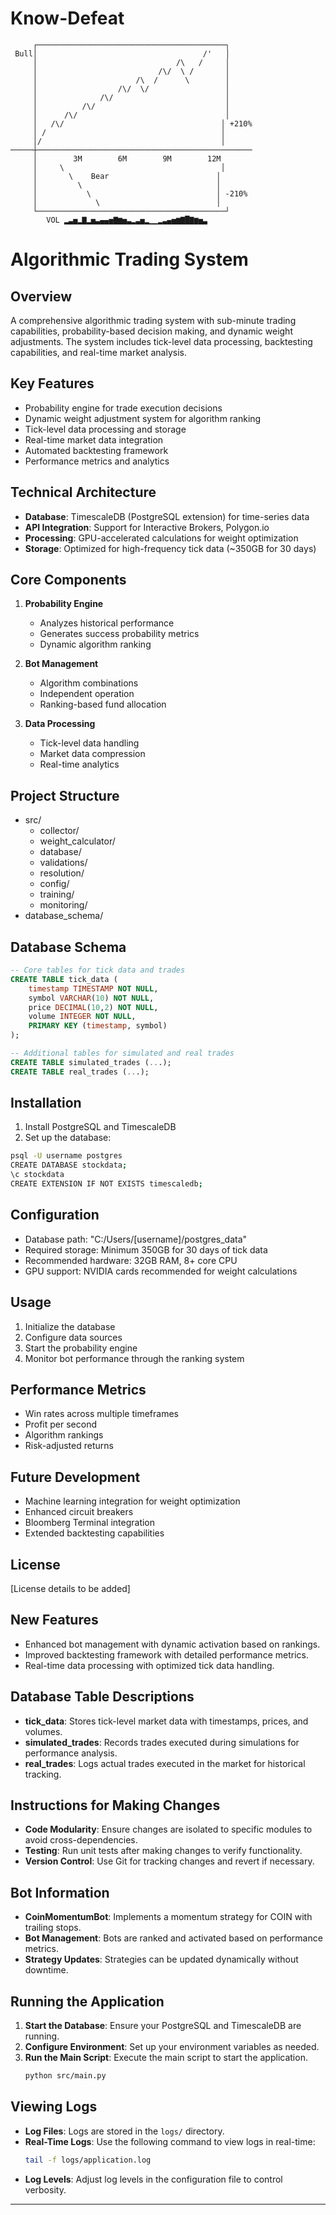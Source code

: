 # Know-Defeat

```$ MARKET                                     +420%
     ┌──────────────────────────────────────────┐
 Bull│                                     /'   │
     │                               /\   /     │
     │                           /\/  \ /       │
     │                      /\  /      \        │
     │                  /\/  \/                 │
     │              /\/                         │
     │          /\/                             │
     │      /\/                                 │
     │   /\/                                   │ +210%
     │ /                                       │
     │/                                        │
─────┼────────────────────────────────────────────────
     │        3M        6M        9M        12M
     │     \                                   │
     │       \    Bear                        │
     │         \                              │
     │           \                            │ -210%
     │             \                          │
     └──────────────────────────────────────────┘
        VOL ▂▃▅▂▇▂▅▃▄▄▅▇▆▅▃▂▃▅▂▁▁▂▃▄▅▆▇█▇▆▅▃
```
# Algorithmic Trading System

## Overview
A comprehensive algorithmic trading system with sub-minute trading capabilities, probability-based decision making, and dynamic weight adjustments. The system includes tick-level data processing, backtesting capabilities, and real-time market analysis.

## Key Features
- Probability engine for trade execution decisions
- Dynamic weight adjustment system for algorithm ranking
- Tick-level data processing and storage
- Real-time market data integration
- Automated backtesting framework
- Performance metrics and analytics

## Technical Architecture
- **Database**: TimescaleDB (PostgreSQL extension) for time-series data
- **API Integration**: Support for Interactive Brokers, Polygon.io
- **Processing**: GPU-accelerated calculations for weight optimization
- **Storage**: Optimized for high-frequency tick data (~350GB for 30 days)

## Core Components
1. **Probability Engine**
   - Analyzes historical performance
   - Generates success probability metrics
   - Dynamic algorithm ranking

2. **Bot Management**
   - Algorithm combinations
   - Independent operation
   - Ranking-based fund allocation

3. **Data Processing**
   - Tick-level data handling
   - Market data compression
   - Real-time analytics

## Project Structure
- src/
  - collector/
  - weight_calculator/
  - database/
  - validations/
  - resolution/
  - config/
  - training/
  - monitoring/
- database_schema/

## Database Schema
```sql
-- Core tables for tick data and trades
CREATE TABLE tick_data (
    timestamp TIMESTAMP NOT NULL,
    symbol VARCHAR(10) NOT NULL,
    price DECIMAL(10,2) NOT NULL,
    volume INTEGER NOT NULL,
    PRIMARY KEY (timestamp, symbol)
);

-- Additional tables for simulated and real trades
CREATE TABLE simulated_trades (...);
CREATE TABLE real_trades (...);
```

## Installation
1. Install PostgreSQL and TimescaleDB
2. Set up the database:
```bash
psql -U username postgres
CREATE DATABASE stockdata;
\c stockdata
CREATE EXTENSION IF NOT EXISTS timescaledb;
```

## Configuration
- Database path: "C:/Users/[username]/postgres_data"
- Required storage: Minimum 350GB for 30 days of tick data
- Recommended hardware: 32GB RAM, 8+ core CPU
- GPU support: NVIDIA cards recommended for weight calculations

## Usage
1. Initialize the database
2. Configure data sources
3. Start the probability engine
4. Monitor bot performance through the ranking system

## Performance Metrics
- Win rates across multiple timeframes
- Profit per second
- Algorithm rankings
- Risk-adjusted returns

## Future Development
- Machine learning integration for weight optimization
- Enhanced circuit breakers
- Bloomberg Terminal integration
- Extended backtesting capabilities

## License
[License details to be added]

## New Features
- Enhanced bot management with dynamic activation based on rankings.
- Improved backtesting framework with detailed performance metrics.
- Real-time data processing with optimized tick data handling.

## Database Table Descriptions
- **tick_data**: Stores tick-level market data with timestamps, prices, and volumes.
- **simulated_trades**: Records trades executed during simulations for performance analysis.
- **real_trades**: Logs actual trades executed in the market for historical tracking.

## Instructions for Making Changes
- **Code Modularity**: Ensure changes are isolated to specific modules to avoid cross-dependencies.
- **Testing**: Run unit tests after making changes to verify functionality.
- **Version Control**: Use Git for tracking changes and revert if necessary.

## Bot Information
- **CoinMomentumBot**: Implements a momentum strategy for COIN with trailing stops.
- **Bot Management**: Bots are ranked and activated based on performance metrics.
- **Strategy Updates**: Strategies can be updated dynamically without downtime.

## Running the Application
1. **Start the Database**: Ensure your PostgreSQL and TimescaleDB are running.
2. **Configure Environment**: Set up your environment variables as needed.
3. **Run the Main Script**: Execute the main script to start the application.
   ```bash
   python src/main.py
   ```

## Viewing Logs
- **Log Files**: Logs are stored in the `logs/` directory.
- **Real-Time Logs**: Use the following command to view logs in real-time:
  ```bash
  tail -f logs/application.log
  ```
- **Log Levels**: Adjust log levels in the configuration file to control verbosity.

-----------------------
